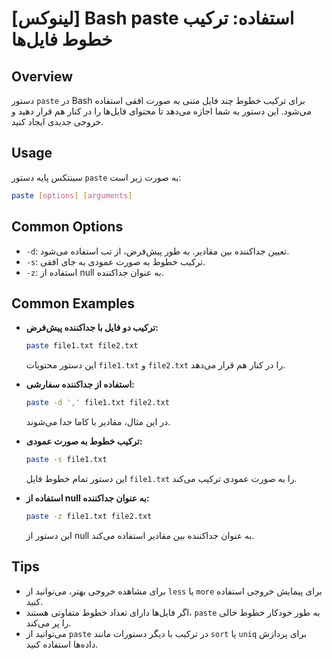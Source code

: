 # [لینوکس] Bash paste استفاده: ترکیب خطوط فایل‌ها

## Overview
دستور `paste` در Bash برای ترکیب خطوط چند فایل متنی به صورت افقی استفاده می‌شود. این دستور به شما اجازه می‌دهد تا محتوای فایل‌ها را در کنار هم قرار دهید و خروجی جدیدی ایجاد کنید.

## Usage
سینتکس پایه دستور `paste` به صورت زیر است:

```bash
paste [options] [arguments]
```

## Common Options
- `-d`: تعیین جداکننده بین مقادیر. به طور پیش‌فرض، از تب استفاده می‌شود.
- `-s`: ترکیب خطوط به صورت عمودی به جای افقی.
- `-z`: استفاده از null به عنوان جداکننده.

## Common Examples
- **ترکیب دو فایل با جداکننده پیش‌فرض:**
  ```bash
  paste file1.txt file2.txt
  ```
  این دستور محتویات `file1.txt` و `file2.txt` را در کنار هم قرار می‌دهد.

- **استفاده از جداکننده سفارشی:**
  ```bash
  paste -d ',' file1.txt file2.txt
  ```
  در این مثال، مقادیر با کاما جدا می‌شوند.

- **ترکیب خطوط به صورت عمودی:**
  ```bash
  paste -s file1.txt
  ```
  این دستور تمام خطوط فایل `file1.txt` را به صورت عمودی ترکیب می‌کند.

- **استفاده از null به عنوان جداکننده:**
  ```bash
  paste -z file1.txt file2.txt
  ```
  این دستور از null به عنوان جداکننده بین مقادیر استفاده می‌کند.

## Tips
- برای مشاهده خروجی بهتر، می‌توانید از `less` یا `more` برای پیمایش خروجی استفاده کنید.
- اگر فایل‌ها دارای تعداد خطوط متفاوتی هستند، `paste` به طور خودکار خطوط خالی را پر می‌کند.
- می‌توانید از `paste` در ترکیب با دیگر دستورات مانند `sort` یا `uniq` برای پردازش داده‌ها استفاده کنید.